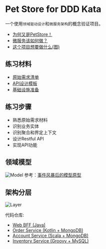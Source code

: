 # Pet Store for DDD Kata

一个使用`领域驱动设计`和`微服务架构`的概念验证项目。

- [为何又是PetStore！](https://github.com/microservices-kata/petstore-materials/blob/master/WhyAnotherPetstore.md)
- [微服务该如何做？](https://github.com/microservices-kata/petstore-materials/blob/master/HowToDoItRight.md)
- [这个项目想要做什么(图)](https://github.com/microservices-kata/petstore-materials/blob/master/image/Goals.png)

## 练习材料
- [原始需求清单](https://github.com/microservices-kata/petstore-materials/blob/master/EpicStory.md)
- [API设计模板](https://github.com/microservices-kata/petstore-materials/blob/master/ApiDesignTemplate.md)
- [基础设施准备](https://github.com/microservices-kata/petstore-infrastructure/blob/master/ManualSetup.md)

## 练习步骤
- 熟悉原始需求材料
- 识别业务实体
- 识别聚合和界定上下文
- 设计Restful API
- 实现API功能

## 领域模型
![Model](https://github.com/microservices-kata/petstore-materials/raw/master/image/Model.png)
参考：[事件风暴后的模型原型](https://github.com/microservices-kata/petstore-materials/blob/master/image/DraftModel.png)

## 架构分层
![Layer](https://github.com/microservices-kata/petstore-materials/raw/master/image/Layer.png)

代码仓库:

- [Web BFF (Java)](https://github.com/microservices-kata/petstore-web-bff)
- [Order Service (Kotlin + MongoDB)](https://github.com/microservices-kata/petstore-order-service)
- [Account Service (Scala + MongoDB)](https://github.com/microservices-kata/petstore-account-service)
- [Inventory Service (Groovy + MySQL)](https://github.com/microservices-kata/petstore-inventory-service)
